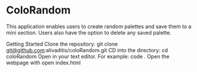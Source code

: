 # ColoRandom
This application enables users to create random palettes and save them to a mini section. Users also have the option to delete any saved palette.

Getting Started
Clone the repository: git clone git@github.com:alivaditis/coloRandom.git
CD into the directory: cd coloRandom
Open in your text editor. For example: code .
Open the webpage with open index.html